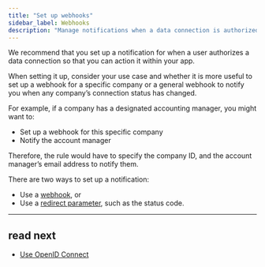 ```yaml
---
title: "Set up webhooks"
sidebar_label: Webhooks
description: "Manage notifications when a data connection is authorized"
---
```


We recommend that you set up a notification for when a user authorizes a data connection so that you can action it within your app.

When setting it up, consider your use case and whether it is more useful to set up a webhook for a specific company or a general webhook to notify you when any company’s connection status has changed.

For example, if a company has a designated accounting manager, you might want to:

- Set up a webhook for this specific company
- Notify the account manager

Therefore, the rule would have to specify the company ID, and the account manager’s email address to notify them.

There are two ways to set up a notification:

- Use a [webhook](/using-the-api/webhooks/overview), or
- Use a [redirect parameter](/auth-flow/customize/set-up-redirects#redirect-with-reserved-query-parameters), such as the status code.

---

## read next

- [Use OpenID Connect](/auth-flow/customize/use-openid-connect)

